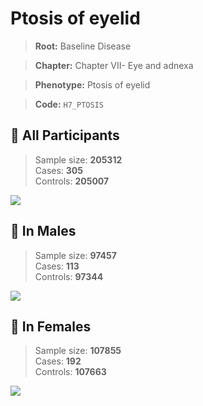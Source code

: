 # Ptosis of eyelid

> **Root:** Baseline Disease  

> **Chapter:** Chapter VII- Eye and adnexa  

> **Phenotype:** Ptosis of eyelid  

> **Code:** `H7_PTOSIS`

## 🧪 All Participants  
> Sample size: **205312**  
> Cases: **305**  
> Controls: **205007**
<img src="/Disease/Figures/ALL/Baseline/H7_PTOSIS.png"/>
<CsvTable src="/public/Disease/Data/ALL/Baseline/LG_H7_PTOSIS.csv" label="🔍 View full results" />

## 👨 In Males  
> Sample size: **97457**  
> Cases: **113**  
> Controls: **97344**
<img src="/Disease/Figures/Male/Baseline/H7_PTOSIS.png"/>
<CsvTable src="/public/Disease/Data/Male/Baseline/LG_H7_PTOSIS.csv" label="🔍 View full results" />

## 👩 In Females  
> Sample size: **107855**  
> Cases: **192**  
> Controls: **107663**
<img src="/Disease/Figures/Female/Baseline/H7_PTOSIS.png"/>
<CsvTable src="/public/Disease/Data/Female/Baseline/LG_H7_PTOSIS.csv" label="🔍 View full results" />
